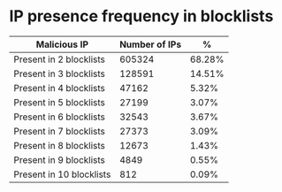 # IP presence frequency in blocklists
| Malicious IP | Number of IPs | % |
|----|----|----|
| Present in 2 blocklists | 605324 | 68.28% |
| Present in 3 blocklists | 128591 | 14.51% |
| Present in 4 blocklists | 47162 | 5.32% |
| Present in 5 blocklists | 27199 | 3.07% |
| Present in 6 blocklists | 32543 | 3.67% |
| Present in 7 blocklists | 27373 | 3.09% |
| Present in 8 blocklists | 12673 | 1.43% |
| Present in 9 blocklists | 4849 | 0.55% |
| Present in 10 blocklists | 812 | 0.09% |
